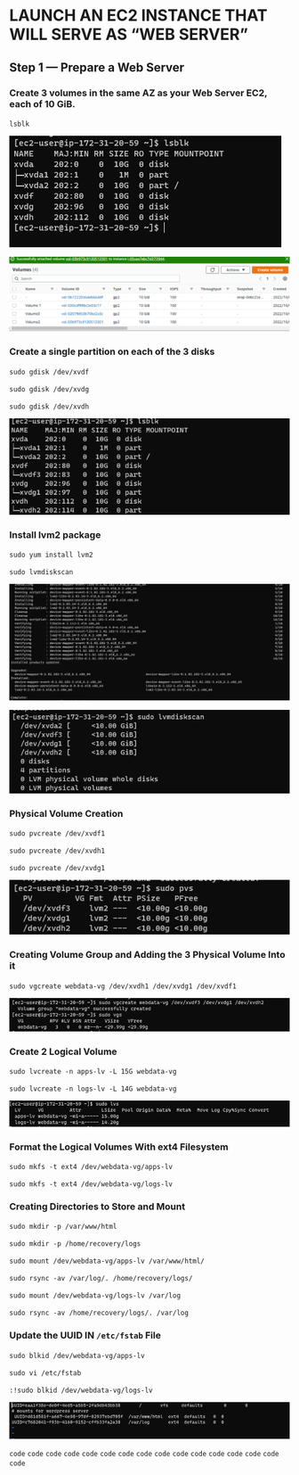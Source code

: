 # LAUNCH AN EC2 INSTANCE THAT WILL SERVE AS “WEB SERVER”

## Step 1 — Prepare a Web Server

### Create 3 volumes in the same AZ as your Web Server EC2, each of 10 GiB.

`lsblk`

![Volume-Creation](./images1/Creation-of-blocks.PNG)

![Volumes-added](./images1/Volumes-added.PNG)

###  Create a single partition on each of the 3 disks

`sudo gdisk /dev/xvdf`

`sudo gdisk /dev/xvdg`

`sudo gdisk /dev/xvdh`

![Partion-disc](./images1/Partition-3Disks.PNG)

### Install lvm2 package

`sudo yum install lvm2`

`sudo lvmdiskscan`

![Lvm2-installation](./images1/Lvm2-Installation.PNG)

![Diskscan](./images1/Diskscan.PNG)

### Physical Volume Creation

`sudo pvcreate /dev/xvdf1`

`sudo pvcreate /dev/xvdh1`

`sudo pvcreate /dev/xvdg1`

![Physical-volume](./images1/Physical-Volume.PNG)

### Creating Volume Group and Adding the 3 Physical Volume Into it

`sudo vgcreate webdata-vg /dev/xvdh1 /dev/xvdg1 /dev/xvdf1`

![Volume-group](./images1/Volume-Group.PNG)

### Create 2 Logical Volume

`sudo lvcreate -n apps-lv -L 15G webdata-vg`

`sudo lvcreate -n logs-lv -L 14G webdata-vg`

![Logical-Creation](./images1/Logical-Volume.PNG)

### Format the Logical Volumes With ext4 Filesystem

`sudo mkfs -t ext4 /dev/webdata-vg/apps-lv`

`sudo mkfs -t ext4 /dev/webdata-vg/logs-lv`

###  Creating Directories to Store and Mount

`sudo mkdir -p /var/www/html`

`sudo mkdir -p /home/recovery/logs`

`sudo mount /dev/webdata-vg/apps-lv /var/www/html/`

`sudo rsync -av /var/log/. /home/recovery/logs/`

`sudo mount /dev/webdata-vg/logs-lv /var/log`

`sudo rsync -av /home/recovery/logs/. /var/log`

### Update the UUID IN `/etc/fstab` File

`sudo blkid /dev/webdata-vg/apps-lv`

`sudo vi /etc/fstab`

`:!sudo blkid /dev/webdata-vg/logs-lv`

![Updating-UUID](./images1/Update-UUID.PNG)

`code`
`code`
`code`
`code`
`code`
`code`
`code`
`code`
`code`
`code`
`code`
`code`
`code`
`code`
`code`
`code`